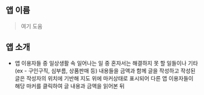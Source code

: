 ## 앱 이름
> 여기 도움
## 앱 소개
* 앱 이용자들 중 일상생활 속 일어나는 일 중 혼자서는 해결하지 못 할 일들이나 기타(ex - 구인구직, 심부름, 상품판매 등) 내용들을 금액과 함께 글을 작성하고 작성된 글은 작성자의 위치에 기반해 지도 위에 마커상태로 표시되어 다른 앱 이용자들이 해당 마커를 클릭하여 글 내용과 금액을 읽어본 뒤   
